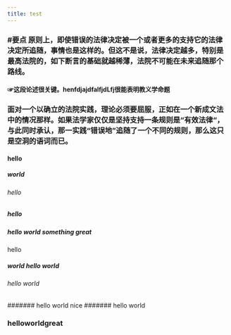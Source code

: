 ```yaml
---
title: test
---
```


### #要点 原则上，即使错误的法律决定被一个或者更多的支持它的法律决定所追随，事情也是这样的。但这不是说，法律决定越多，特别是最高法院的，如下断言的基础就越稀薄，法院不可能在未来追随那个路线。
#### ☞这段论述很关键。henfdjajdfalfjdLfj很能表明教义学命题
### 面对一个以确立的法院实践，理论必须要屈服，正如在一个新成文法中的情况那样。如果法学家仅仅是坚持支持一条规则是“有效法律“，与此同时承认，那一实践“错误地”追随了一个不同的规则，那么这只是空洞的语词而已。
#### hello
##### world
###### hello
##### hello
##### hello world something great
 hello
#### 
##### world hello world
###### hello world
####### hello world nice
####### hello world
### helloworldgreat
